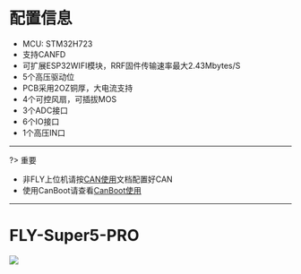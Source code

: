 # 配置信息

* MCU: STM32H723
* 支持CANFD
* 可扩展ESP32WIFI模块，RRF固件传输速率最大2.43Mbytes/S
* 5个高压驱动位
* PCB采用2OZ铜厚，大电流支持
* 4个可控风扇，可插拔MOS
* 3个ADC接口
* 6个IO接口
* 1个高压IN口

----

?> 重要

* 非FLY上位机请按[CAN使用](/advanced/can_rpi.md)文档配置好CAN
* 使用CanBoot请查看[CanBoot使用](/advanced/canboot.md)

----

# FLY-Super5-PRO

![](../../images/boards/fly_super5/super5.png)